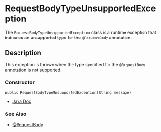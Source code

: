 # RequestBodyTypeUnsupportedException

The `RequestBodyTypeUnsupportedException` class is a runtime exception that indicates an unsupported type for the `@RequestBody` annotation.

## Description
This exception is thrown when the type specified for the `@RequestBody` annotation is not supported.

### Constructor
```
public RequestBodyTypeUnsupportedException(String message)
```

- [Java Doc](https://BlyznytsiaOrg.github.io/bring-web-javadoc/com/bobocode/bring/web/servlet/exception/RequestBodyTypeUnsupportedException.html)

### See Also
- [@RequestBody](../annotation/RequestBody.md)